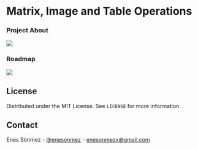 # Matrix, Image and Table Operations

### Project About
![](https://i.pinimg.com/originals/a6/a8/ee/a6a8ee1e01f2fd0fa44b13989f15c2a5.jpg)

### Roadmap
![](https://i.pinimg.com/originals/1a/e4/1f/1ae41f3758802bb989285f75c6a416de.jpg)

## License
Distributed under the MIT License. See `LICENSE` for more information.

## Contact
Enes Sönmez - [@enesonmez](https://www.linkedin.com/in/enesonmez/) - enesonmezx@gmail.com
